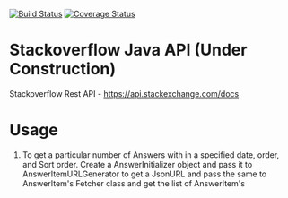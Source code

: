 [![Build Status](https://travis-ci.org/spdeepak/Stackoverflow.svg?branch=master)](https://travis-ci.org/spdeepak/Stackoverflow) [![Coverage Status](https://coveralls.io/repos/github/spdeepak/textmining/badge.svg?branch=master)](https://coveralls.io/github/spdeepak/textmining?branch=master)

# Stackoverflow Java API (Under Construction)

Stackoverflow Rest API - https://api.stackexchange.com/docs

# Usage
1. To get a particular number of Answers with in a specified date, order, and Sort order.
	Create a AnswerInitializer object and pass it to AnswerItemURLGenerator to get a JsonURL and pass the same to AnswerItem's Fetcher class and get the list of AnswerItem's
